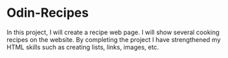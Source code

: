 # Odin-Recipes
In this project, I will create a recipe web page.
I will show several cooking recipes on the website.
By completing the project I have strengthened my HTML skills such as creating lists, links, images, etc.

